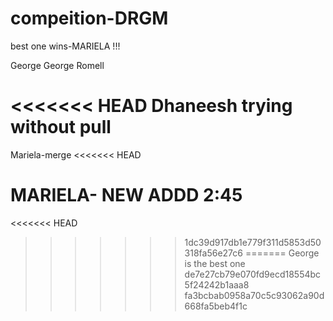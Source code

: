 # compeition-DRGM

best one wins-MARIELA !!!

George
George
Romell

<<<<<<< HEAD
Dhaneesh trying without pull
=======
Mariela-merge
<<<<<<< HEAD

MARIELA- NEW ADDD 2:45
=======
<<<<<<< HEAD
>>>>>>> 1dc39d917db1e779f311d5853d50318fa56e27c6
=======
George is the best one
>>>>>>> de7e27cb79e070fd9ecd18554bc5f24242b1aaa8
>>>>>>> fa3bcbab0958a70c5c93062a90d668fa5beb4f1c
